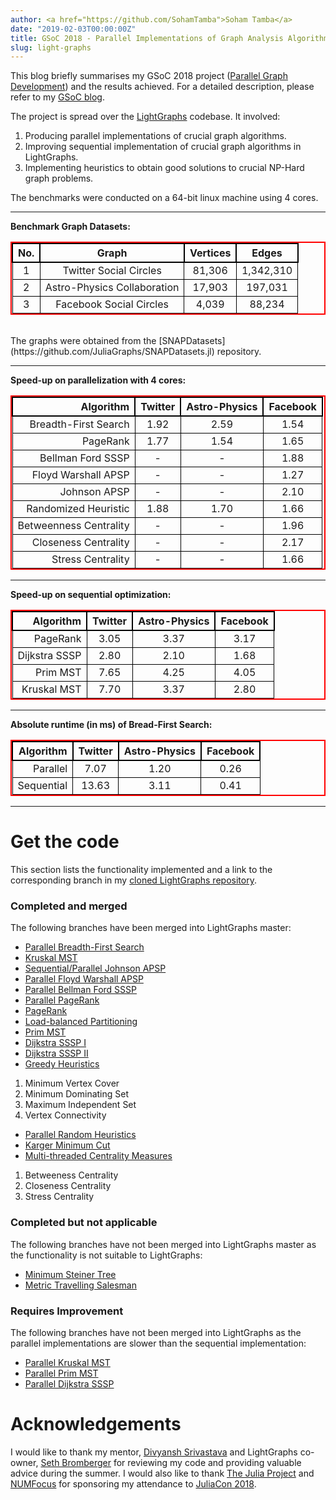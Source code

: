 ```yaml
---
author: <a href="https://github.com/SohamTamba">Soham Tamba</a>
date: "2019-02-03T00:00:00Z"
title: GSoC 2018 - Parallel Implementations of Graph Analysis Algorithms
slug: light-graphs
---
```


This blog briefly summarises my GSoC 2018 project ([Parallel Graph Development](https://summerofcode.withgoogle.com/archive/2018/projects/5193483178475520/)) and the results achieved. For a detailed description, please refer to my [GSoC blog](https://sohamtamba.github.io/GSoC).

The project is spread over the [LightGraphs](https://github.com/JuliaGraphs/LightGraphs.jl) codebase. It involved:

1. Producing parallel implementations of crucial graph algorithms.
2. Improving sequential implementation of crucial graph algorithms in LightGraphs.
3. Implementing heuristics to obtain good solutions to crucial NP-Hard graph problems.

The benchmarks were conducted on a 64-bit linux machine using 4 cores.


<style>

table{
    border-collapse: collapse;
    border-spacing: 0;
    border:2px solid #ff0000;
}

th{
    border:2px solid #000000;
}

td{
    border:1px solid #000000;
}
</style>

---

**Benchmark Graph Datasets:**

No. | Graph | Vertices | Edges
:---: | :---------: | :------------: | :-----------------:
1 | Twitter Social Circles | 81,306 | 1,342,310
2 | Astro-Physics Collaboration | 17,903 | 197,031
3 | Facebook Social Circles | 4,039 | 88,234

<br>
The graphs were obtained from the [SNAPDatasets](https://github.com/JuliaGraphs/SNAPDatasets.jl) repository.

---

**Speed-up on parallelization with 4 cores:**

Algorithm | Twitter | Astro-Physics | Facebook
---------: | :------------: | :-----------------: | :-------:
Breadth-First Search | 1.92 | 2.59 | 1.54
PageRank | 1.77 | 1.54 | 1.65
Bellman Ford SSSP | - | - | 1.88
Floyd Warshall APSP | - | - | 1.27
Johnson APSP | - | -  |2.10
Randomized Heuristic | 1.88 | 1.70 | 1.66
Betweenness Centrality | - | - | 1.96
Closeness Centrality | - | - | 2.17
Stress Centrality | - | - | 1.66

---

**Speed-up on sequential optimization:**

Algorithm | Twitter | Astro-Physics | Facebook
---------: | :------------: | :-----------------: | :-------:
PageRank | 3.05 | 3.37 | 3.17
Dijkstra SSSP | 2.80 | 2.10 | 1.68
Prim MST | 7.65 | 4.25 | 4.05
Kruskal MST | 7.70 | 3.37 | 2.80

---

**Absolute runtime (in ms) of Bread-First Search:**

Algorithm | Twitter | Astro-Physics | Facebook
---------: | :------------: | :-----------------: | :-------:
Parallel | 7.07 | 1.20 | 0.26
Sequential | 13.63 | 3.11 | 0.41

---

# Get the code

This section lists the functionality implemented and a link to the corresponding branch in my [cloned LightGraphs repository](https://github.com/SohamTamba/LightGraphs.jl).

### Completed and merged

The following branches have been merged into LightGraphs master:

- [Parallel Breadth-First Search](https://github.com/SohamTamba/LightGraphs.jl/tree/Parallel_GDistances)
- [Kruskal MST](https://github.com/SohamTamba/LightGraphs.jl/tree/kruskal_sort_IDS)
- [Sequential/Parallel Johnson APSP](https://github.com/SohamTamba/LightGraphs.jl/tree/Soham/John_Shortest_Path)
- [Parallel Floyd Warshall APSP](https://github.com/SohamTamba/LightGraphs.jl/tree/Parallel_Floyd_Warshall)
- [Parallel Bellman Ford SSSP](https://github.com/SohamTamba/LightGraphs.jl/tree/Parallel_Bellman_Ford)
- [Parallel PageRank](https://github.com/SohamTamba/LightGraphs.jl/tree/Parallel_Page_Rank)
- [PageRank](https://github.com/SohamTamba/LightGraphs.jl/tree/Seq_PageRank)
- [Load-balanced Partitioning](https://github.com/SohamTamba/LightGraphs.jl/tree/Parallel_Page_Rank)
- [Prim MST](https://github.com/SohamTamba/LightGraphs.jl/tree/Prim_PQ)
- [Dijkstra SSSP I](https://github.com/SohamTamba/LightGraphs.jl/tree/Dijkstra_Performance_Docs)
- [Dijkstra SSSP II](https://github.com/SohamTamba/LightGraphs.jl/tree/Dijkstra_Allocations)
- [Greedy Heuristics](https://github.com/SohamTamba/LightGraphs.jl/tree/All_Greedy)
1. Minimum Vertex Cover
2. Minimum Dominating Set
3. Maximum Independent Set
4. Vertex Connectivity

- [Parallel Random Heuristics](https://github.com/SohamTamba/LightGraphs.jl/tree/genrate_reduce)
- [Karger Minimum Cut](https://github.com/SohamTamba/LightGraphs.jl/tree/Karger_min_cut)
- [Multi-threaded Centrality Measures](https://github.com/SohamTamba/LightGraphs.jl/tree/Threaded_Centrality)
1. Betweeness Centrality
2. Closeness Centrality
3. Stress Centrality

###  Completed but not applicable

The following branches have not been merged into LightGraphs master as the functionality is not suitable to LightGraphs:

- [Minimum Steiner Tree](https://github.com/SohamTamba/LightGraphs.jl/tree/GSoC/SteinerTree)
- [Metric Travelling Salesman](https://github.com/SohamTamba/LightGraphs.jl/tree/GSoC/TravellingSalesman)

###  Requires Improvement

The following branches have not been merged into LightGraphs as the parallel implementations are slower than the sequential implementation:

- [Parallel Kruskal MST](https://github.com/SohamTamba/LightGraphs.jl/tree/Parallel_Kruskal)
- [Parallel Prim MST](https://github.com/SohamTamba/LightGraphs.jl/tree/BatchPriorityQueue_Parallel_Dijkstra_Prim)
- [Parallel Dijkstra SSSP](https://github.com/SohamTamba/LightGraphs.jl/tree/BatchPriorityQueue_Parallel_Dijkstra_Prim)

# Acknowledgements

I would like to thank my mentor, [Divyansh Srivastava](https://github.com/somil55) and LightGraphs co-owner, [Seth Bromberger](https://github.com/sbromberger) for reviewing my code and providing valuable advice during the summer. I would also like to thank [The Julia Project](https://julialang.org/project) and [NUMFocus](https://numfocus.org) for sponsoring my attendance to [JuliaCon 2018](https://juliacon.org/2018/).
